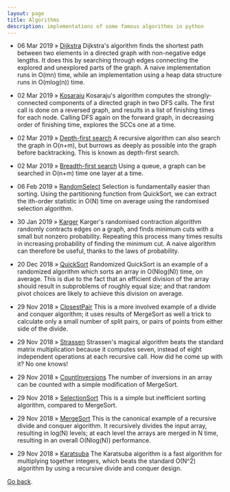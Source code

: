 ```yaml
---
layout: page
title: Algorithms
description: implementations of some famous algorithms in python
---
```


  * 06 Mar 2019 » [Dijkstra](/pages/algorithms/dijkstra.html) Dijkstra's algorithm finds the shortest path between two elements in a directed graph with non-negative edge lengths. It does this by searching through edges connecting the explored and unexplored parts of the graph. A naive implementation runs in O(mn) time, while an implementation using a heap data structure runs in O(mlog(n)) time.

  * 02 Mar 2019 » [Kosaraju](/pages/algorithms/kosaraju.html) Kosaraju's algorithm computes the strongly-connected components of a directed graph in two DFS calls. The first call is done on a reversed graph, and results in a list of finishing times for each node. Calling DFS again on the forward graph, in decreasing order of finishing time, explores the SCCs one at a time.   

  * 02 Mar 2019 » [Depth-first search](/pages/algorithms/DFS.html) A recursive algorithm can also search the graph in O(n+m), but burrows as deeply as possible into the graph before backtracking. This is known as depth-first search.  

  * 02 Mar 2019 » [Breadth-first search](/pages/algorithms/BFS.html) Using a queue, a graph can be searched in O(n+m) time one layer at a time.  

  * 06 Feb 2019 » [RandomSelect](/pages/algorithms/randomselect.html) Selection is fundamentally easier than sorting. Using the partitioning function from QuickSort, we can extract the ith-order statistic in O(N) time on average using the randomised selection algorithm.

  * 30 Jan 2019 » [Karger](/pages/algorithms/karger.html) Karger's randomised contraction algorithm randomly contracts edges on a graph, and finds minimum cuts with a small but nonzero probability. Repeating this process many times results in increasing probability of finding the minimum cut. A naive algorithm can therefore be useful, thanks to the laws of probability.

  * 20 Dec 2018 » [QuickSort](/pages/algorithms/quicksort.html) Randomized QuickSort is an example of a randomized algorithm which sorts an array in O(Nlog(N)) time, on average. This is due to the fact that an efficient division of the array should result in subproblems of roughly equal size; and that random pivot choices are likely to achieve this division on average.

  * 29 Nov 2018 » [ClosestPair](/pages/algorithms/closestpair.html) This is a more involved example of a divide and conquer algorithm; it uses results of MergeSort as well a trick to calculate only a small number of split pairs, or pairs of points from either side of the divide. 

  * 29 Nov 2018 » [Strassen](/pages/algorithms/strassen.html) Strassen's magical algorithm beats the standard matrix multiplication because it computes seven, instead of eight independent operations at each recursive call. How did he come up with it? No one knows!

  * 29 Nov 2018 » [CountInversions](/pages/algorithms/countinversions.html) The number of inversions in an array can be counted with a simple modification of MergeSort.

  * 29 Nov 2018 » [SelectionSort](/pages/algorithms/selectionsort.html) This is a simple but inefficient sorting algorithm, compared to MergeSort.

  * 29 Nov 2018 » [MergeSort](/pages/algorithms/mergesort.html) This is the canonical example of a recursive divide and conquer algorithm. It recursively divides the input array, resulting in log(N) levels; at each level the arrays are merged in N time, resulting in an overall O(Nlog(N)) performance. 

  * 29 Nov 2018 » [Karatsuba](/pages/algorithms/karatsuba.html) The Karatsuba algorithm is a fast algorithm for multiplying together integers, which beats the standard O(N^2) algorithm by using a recursive divide and conquer design.

[Go back](/index.html).
